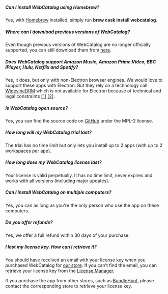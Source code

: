 ##### Can I install WebCatalog using Homebrew?
Yes, with [Homebrew](https://brew.sh/) installed, simply run **brew cask install webcatalog**.

##### Where can I download previous versions of WebCatalog?
Even though previous versions of WebCatalog are no longer officially supported, you can still download them from [here](https://github.com/atomery/webcatalog/releases).

##### Does WebCatalog support Amazon Music, Amazon Prime Video, BBC iPlayer, Hulu, Netflix and Spotify?
Yes, it does, but only with non-Electron browser engines. We would love to support these apps with Electron. But they rely on a technology call [WidevineDRM](https://en.wikipedia.org/wiki/Widevine) which is not available for Electron because of technical and legal constraints [\[1\]](https://electronjs.org/docs/tutorial/testing-widevine-cdm) [\[2\]](https://www.theregister.co.uk/2019/04/03/googles_widevine_drm/).

##### Is WebCatalog open source?
Yes, you can find the source code on [GitHub](https://github.com/atomery/webcatalog) under the MPL-2 license.

##### How long will my WebCatalog trial last?
The trial has no time limit but only lets you install up to 2 apps (with up to 2 workspaces per app).

##### How long does my WebCatalog license last?
Your license is valid perpetually. It has no time limit, never expires and works with all versions (including major updates).

##### Can I install WebCatalog on multiple computers?
Yes, you can as long as you're the only person who use the app on these computers.

##### Do you offer refunds?
Yes, we offer a full refund within 30 days of your purchase.

##### I lost my license key. How can I retrieve it?
You should have received an email with your license key when you purchased WebCatalog for [our store](https://webcatalog.onfastspring.com/). If you can’t find the email, you can retrieve your license key from the [License Manager](https://webcatalog.onfastspring.com/account).

If you purchase the app from other stores, such as [BundleHunt](https://bundlehunt.com/), please contact the corresponding store to retrieve your license key.